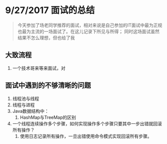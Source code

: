 
# 9/27/2017 面试的总结 #
> 今天参加了场老同学推荐的面试，相对来说是自己参加的IT面试中最为正规也最为主流的一场面试了。在这儿记录下所见与所得；
> 同时这场面试虽然结果不怎么理想，但也给了我

## 大致流程 ##
1. 一个技术哥来等来面试，对

## 面试中遇到的不够清晰的问题 ##
1. 线程池与线程
2. 线程与进程
3. Java数据结构中：
	1. HashMap与TreeMap的区别
2. 一个线程连续操作多个步骤，如何实现操作多个步骤只要其中一步出错就回滚所有操作？
	1. 使用日志记录所有操作，一旦出错使用命令模式实现回滚所有步骤。 